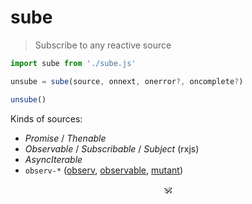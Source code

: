 # sube

> Subscribe to any reactive source

```js
import sube from './sube.js'

unsube = sube(source, onnext, onerror?, oncomplete?)

unsube()
```

Kinds of sources:

* _Promise_ / _Thenable_
* _Observable_ / _Subscribable_ / _Subject_ (rxjs)
* _AsyncIterable_
* `observ-*` ([observ](https://www.npmjs.com/package/observ), [observable](https://www.npmjs.com/package/observable), [mutant](https://www.npmjs.com/package/mutant))

<p align="center">🕉<p>
